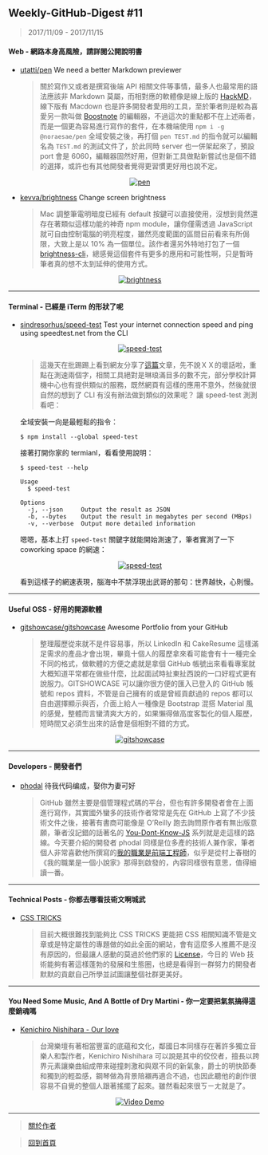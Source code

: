 ## Weekly-GitHub-Digest #11
> 2017/11/09 - 2017/11/15

#### Web - 網路本身高風險，請詳閱公開說明書
- [utatti/pen](https://github.com/utatti/pen)  We need a better Markdown previewer
  
  > 關於寫作又或者是撰寫後端 API 相關文件等事情，最多人也最常用的語法應該非 Markdown 莫屬，而相對應的軟體像是線上版的 [HackMD](https://github.com/hackmdio/hackmd)，線下版有 Macdown 也是許多開發者愛用的工具，至於筆者則是較為喜愛另一款叫做 [Boostnote](https://github.com/BoostIO/Boostnote) 的編輯器，不過這次的重點都不在上述兩者，而是一個更為容易進行寫作的套件，在本機端使用 `npm i -g @noraesae/pen` 全域安裝之後，再打個 `pen TEST.md` 的指令就可以編輯名為 `TEST.md` 的測試文件了，於此同時 server 也一併架起來了，預設 port 會是 6060，編輯器固然好用，但對新工具做點新嘗試也是個不錯的選擇，或許也有其他開發者覺得更習慣更好用也說不定。
  <p align="center">
    <a target="_blank" href="https://github.com/utatti/pen"><img alt="pen" src="https://cloud.githubusercontent.com/assets/1013641/9977359/21b79f66-5f3f-11e5-860a-cf19b2287009.gif"></a>
  </p>
  
- [kevva/brightness](https://github.com/kevva/brightness)  Change screen brightness
  > Mac 調整筆電明暗度已經有 default 按鍵可以直接使用，沒想到竟然還存在著類似這樣功能的神奇 npm module，讓你僅需透過 JavaScript 就可自由控制電腦的明亮程度，雖然亮度範圍的區間目前看來有所侷限，大致上是以 10% 為一個單位。該作者還另外特地打包了一個 [brightness-cli](https://github.com/kevva/brightness-cli)，總感覺這個套件有更多的應用和可能性啊，只是暫時筆者真的想不太到延伸的使用方式。
  <p align="center">
    <a target="_blank" href="https://github.com/kevva/brightness"><img alt="brightness" src="https://i.imgur.com/25PFTGI.png"></a>
  </p>
---

#### Terminal - 已經是 iTerm 的形狀了呢
- [sindresorhus/speed-test](https://github.com/sindresorhus/speed-test)  Test your internet connection speed and ping using speedtest.net from the CLI
  <p align="center">
    <a target="_blank" href="https://github.com/sindresorhus/speed-test"><img alt="speed-test" src="https://i.imgur.com/MYcF1lY.gif"></a>
  </p>
  
  > 這幾天在批踢踢上看到網友分享了[這篇](https://www.ptt.cc/bbs/Gossiping/M.1510488227.A.F6D.html)文章，先不說ＸＸ的壞話啦，重點在測速兩個字，相關工具絕對是琳琅滿目多的數不完，部分學校計算機中心也有提供類似的服務，既然網頁有這樣的應用不意外，然後就很自然的想到了 CLI 有沒有辦法做到類似的效果呢？ 讓 speed-test 測測看吧：

  全域安裝一向是最輕鬆的指令：
  ```shell
  $ npm install --global speed-test
  ```
  接著打開你家的 termianl，看看使用說明：
  ```shell
  $ speed-test --help

  Usage
    $ speed-test

  Options
    -j, --json     Output the result as JSON
    -b, --bytes    Output the result in megabytes per second (MBps)
    -v, --verbose  Output more detailed information
  ```
  嗯嗯，基本上打 `speed-test` 關鍵字就能開始測速了，筆者實測了一下 coworking space 的網速：
  <p align="center">
    <a target="_blank" href="https://github.com/sindresorhus/speed-test"><img alt="speed-test" src="https://i.imgur.com/VtJ15In.png"></a>
  </p>
  看到這樣子的網速表現，腦海中不禁浮現出武哥的那句：世界越快，心則慢。
---

#### Useful OSS - 好用的開源軟體

- [gitshowcase/gitshowcase](https://github.com/gitshowcase/gitshowcase)  Awesome Portfolio from your GitHub

  > 整理履歷從來就不是件容易事，所以 LinkedIn 和 CakeResume 這樣滿足需求的產品才會出現，畢竟十個人的履歷拿來看可能會有十一種完全不同的格式，做軟體的方便之處就是拿個 GitHub 帳號出來看看專案就大概知道平常都在做些什麼，比起面試時扯東扯西說的一口好程式更有說服力。GITSHOWCASE 可以讓你很方便的匯入已登入的 GitHub 帳號和 repos 資料，不管是自己擁有的或是曾經貢獻過的 repos 都可以自由選擇顯示與否，介面上給人一種像是 Bootstrap 混搭 Material 風的感覺，整體而言蠻清爽大方的，如果懶得做高度客製化的個人履歷，短時間又必須生出來的話會是個相對不錯的方式。
  <p align="center">
    <a target="_blank" href="https://github.com/gitshowcase/gitshowcase"><img alt="gitshowcase" src="https://i.imgur.com/BrJGqt2.png"></a>
  </p>
---

#### Developers - 開發者們

- [phodal](https://github.com/phodal)  待我代码编成，娶你为妻可好
  
  > GitHub 雖然主要是個管理程式碼的平台，但也有許多開發者會在上面進行寫作，其實國外蠻多的技術作者常常是先在 GitHub 上寫了不少技術文件之後，接著有書商可能像是 O’Reilly 跑去詢問原作者有無出版意願，筆者沒記錯的話著名的 [You-Dont-Know-JS](https://github.com/getify/You-Dont-Know-JS) 系列就是走這樣的路線。今天要介紹的開發者 phodal 同樣是位多產的技術人兼作家，筆者個人非常喜歡他所撰寫的[我的職業是前端工程師](https://github.com/phodal/fe)，似乎是從村上春樹的《我的職業是一個小說家》那得到啟發的，內容同樣很有意思，值得細讀一番。

---

#### Technical Posts - 你都去哪看技術文啊城武

- [CSS TRICKS](https://css-tricks.com/)
  
  > 目前大概很難找到能夠比 CSS TRICKS 更能把 CSS 相關知識不管是文章或是特定屬性的專題做的如此全面的網站，會有這麼多人推薦不是沒有原因的，但最讓人感動的莫過於他們家的 [License](https://css-tricks.com/license/)，今日的 Web 技術能夠有著這樣蓬勃的發展和生態圈，也總是看得到一群努力的開發者默默的貢獻自己所學並試圖讓整個社群更美好。

---

#### You Need Some Music, And A Bottle of Dry Martini - 你一定要把氣氛搞得這麼銷魂嗎
- [Kenichiro Nishihara - Our love](https://www.youtube.com/watch?v=hYz8GOAMJrQ&index=11&list=PLxPPbs7D6-e9EormZGytI5kUtNiOre2Op)
  
  > 台灣樂壇有著相當豐富的底蘊和文化，鄰國日本同樣存在著許多獨立音樂人和製作者，Kenichiro Nishihara 可以說是其中的佼佼者，擅長以跨界元素讓樂曲組成帶來碰撞刺激和與眾不同的新氣象，爵士的明快節奏和獨到的輕盈感，鋼琴做為背景陪襯再適合不過，也因此聽他的創作很容易不自覺的整個人跟著搖擺了起來。雖然看起來很ㄎㄧㄤ就是了。
  <p align="center"> 
    <a href="https://www.youtube.com/watch?v=hYz8GOAMJrQ&index=11&list=PLxPPbs7D6-e9EormZGytI5kUtNiOre2Op">
      <img src="https://i.imgur.com/VsiHLXe.png" alt="Video Demo" />
    </a>
  </p>


---
> [關於作者](https://goo.gl/1pnqEk)

> [回到首頁](https://git.io/v5wk4)
